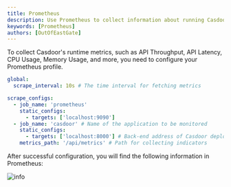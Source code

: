 ```yaml
---
title: Prometheus
description: Use Prometheus to collect information about running Casdoor.
keywords: [Prometheus]
authors: [OutOfEastGate]
---
```


To collect Casdoor's runtime metrics, such as API Throughput, API Latency, CPU Usage, Memory Usage, and more, you need to configure your Prometheus profile.

```yml
global:
  scrape_interval: 10s # The time interval for fetching metrics

scrape_configs:
  - job_name: 'prometheus'
    static_configs:
      - targets: ['localhost:9090']
  - job_name: 'casdoor' # Name of the application to be monitored 
    static_configs:
      - targets: ['localhost:8000'] # Back-end address of Casdoor deployment
    metrics_path: '/api/metrics' # Path for collecting indicators
```

After successful configuration, you will find the following information in Prometheus:

![info](/img/monitoring/prometheus/info.png)
